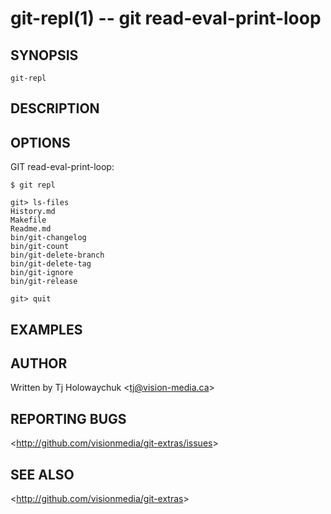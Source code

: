 git-repl(1) -- git read-eval-print-loop
=======================================

## SYNOPSIS

`git-repl`

## DESCRIPTION

## OPTIONS

  GIT read-eval-print-loop:

    $ git repl
     
    git> ls-files
    History.md
    Makefile
    Readme.md
    bin/git-changelog
    bin/git-count
    bin/git-delete-branch
    bin/git-delete-tag
    bin/git-ignore
    bin/git-release
 
    git> quit

## EXAMPLES

## AUTHOR

Written by Tj Holowaychuk &lt;<tj@vision-media.ca>&gt;

## REPORTING BUGS

&lt;<http://github.com/visionmedia/git-extras/issues>&gt;

## SEE ALSO

&lt;<http://github.com/visionmedia/git-extras>&gt;
